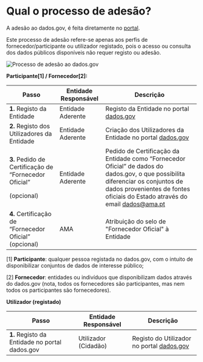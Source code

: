 # Qual o processo de adesão?

A adesão ao dados.gov, é feita diretamente no [portal](https://dados.gov.pt/pt/).

Este processo de adesão refere-se apenas aos perfis de fornecedor/participante ou utilizador registado, pois o acesso ou consulta dos dados públicos disponíveis não requer registo ou adesão.

![Processo de adesão ao dados.gov](<../../.gitbook/assets/dados 1.png>)

**Participante\[1] / Fornecedor\[2]:**

| Passo                                                                                      | Entidade Responsável | Descrição                                                                                                                                                                                                                              |
| ------------------------------------------------------------------------------------------ | -------------------- | -------------------------------------------------------------------------------------------------------------------------------------------------------------------------------------------------------------------------------------- |
| **1.** Registo da Entidade                                                                 | Entidade Aderente    | Registo da Entidade no portal [dados.gov](https://dados.gov.pt/pt/login?next=https%3A%2F%2Fdados.gov.pt%2Fpt%2Fdocs%2Fpublish%2F)                                                                                                      |
| **2.** Registo dos Utilizadores da Entidade                                                | Entidade Aderente    | Criação dos Utilizadores da Entidade no portal [dados.gov](https://dados.gov.pt/pt/login?next=https%3A%2F%2Fdados.gov.pt%2Fpt%2Fdocs%2Fpublish%2F)                                                                                     |
| <p><strong>3.</strong> Pedido de Certificação de “Fornecedor Oficial”</p><p>(opcional)</p> | Entidade Aderente    | Pedido de Certificação da Entidade como “Fornecedor Oficial” de dados do dados.gov, o que possibilita diferenciar os conjuntos de dados provenientes de fontes oficiais do Estado através do email [dados@ama.pt](mailto:dados@ama.pt) |
| **4.** Certificação de “Fornecedor Oficial” (opcional)                                     | AMA                  | Atribuição do selo de "Fornecedor Oficial" à Entidade                                                                                                                                                                                  |

\[1] **Participante**: qualquer pessoa registada no dados.gov, com o intuito de disponibilizar conjuntos de dados de interesse público;

\[2] **Fornecedor**: entidades ou indivíduos que disponibilizam dados através do dados.gov (nota, todos os fornecedores são participantes, mas nem todos os participantes são fornecedores).

**Utilizador (registado)**

| Passo                                          | Entidade Responsável | Descrição                                                                                                                           |
| ---------------------------------------------- | -------------------- | ----------------------------------------------------------------------------------------------------------------------------------- |
| **1.** Registo da Entidade no portal dados.gov | Utilizador (Cidadão) | Registo do Utilizador no portal [dados.gov](https://dados.gov.pt/pt/login?next=https%3A%2F%2Fdados.gov.pt%2Fpt%2Fdocs%2Fpublish%2F) |
